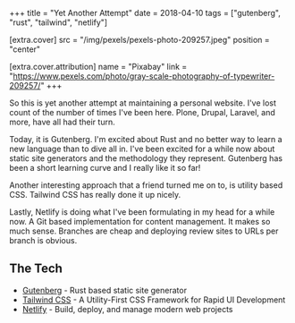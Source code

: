 +++
title = "Yet Another Attempt"
date = 2018-04-10
tags = ["gutenberg", "rust", "tailwind", "netlify"]

[extra.cover]
src = "/img/pexels/pexels-photo-209257.jpeg"
position = "center"

[extra.cover.attribution]
name = "Pixabay"
link = "https://www.pexels.com/photo/gray-scale-photography-of-typewriter-209257/"
+++

So this is yet another attempt at maintaining a personal website. I've lost
count of the number of times I've been here. Plone, Drupal, Laravel, and more,
have all had their turn.

<!-- more -->

Today, it is Gutenberg. I'm excited about Rust and no better way to learn a
new language than to dive all in. I've been excited for a while now about static
site generators and the methodology they represent. Gutenberg has been a short
learning curve and I really like it so far!

Another interesting approach that a friend turned me on to, is utility based
CSS. Tailwind CSS has really done it up nicely.

Lastly, Netlify is doing what I've been formulating in my head for a while now.
A Git based implementation for content management. It makes so much sense.
Branches are cheap and deploying review sites to URLs per branch is obvious.

<!-- more -->

## The Tech

- [Gutenberg](https://getgutenberg.io) - Rust based static site generator
- [Tailwind CSS](https://tailwindcss.com/) - A Utility-First CSS Framework for Rapid UI Development
- [Netlify](https://www.netlify.com/) -  Build, deploy, and manage modern web projects

<!-- more -->
